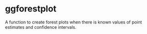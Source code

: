 # ggforestplot
A function to create forest plots when there is known values of point estimates and confidence intervals.
